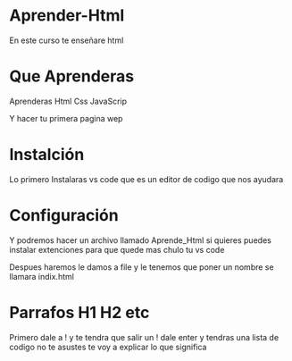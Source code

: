 # Aprender-Html
En este curso te enseñare html

# Que Aprenderas

Aprenderas Html Css JavaScrip 

Y hacer tu primera pagina wep

# Instalción

Lo primero Instalaras vs code que es un editor de codigo que nos ayudara

# Configuración

Y podremos hacer un archivo llamado Aprende_Html si quieres puedes instalar extenciones para que quede mas chulo tu vs code

Despues haremos le damos a file y le tenemos que poner un nombre se llamara indix.html

# Parrafos H1 H2 etc

Primero dale a ! y te tendra que salir un ! dale enter y tendras una lista de codigo no te asustes te voy a explicar lo que significa 

